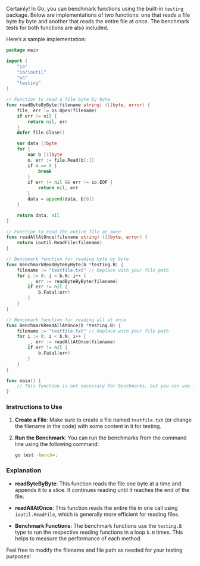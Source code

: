 Certainly! In Go, you can benchmark functions using the built-in `testing` package. Below are implementations of two functions: one that reads a file byte by byte and another that reads the entire file at once. The benchmark tests for both functions are also included.

Here’s a sample implementation:

```go
package main

import (
	"io"
	"io/ioutil"
	"os"
	"testing"
)

// Function to read a file byte by byte
func readByteByByte(filename string) ([]byte, error) {
	file, err := os.Open(filename)
	if err != nil {
		return nil, err
	}
	defer file.Close()

	var data []byte
	for {
		var b [1]byte
		n, err := file.Read(b[:])
		if n == 0 {
			break
		}
		if err != nil && err != io.EOF {
			return nil, err
		}
		data = append(data, b[0])
	}

	return data, nil
}

// Function to read the entire file at once
func readAllAtOnce(filename string) ([]byte, error) {
	return ioutil.ReadFile(filename)
}

// Benchmark function for reading byte by byte
func BenchmarkReadByteByByte(b *testing.B) {
	filename := "testfile.txt" // Replace with your file path
	for i := 0; i < b.N; i++ {
		_, err := readByteByByte(filename)
		if err != nil {
			b.Fatal(err)
		}
	}
}

// Benchmark function for reading all at once
func BenchmarkReadAllAtOnce(b *testing.B) {
	filename := "testfile.txt" // Replace with your file path
	for i := 0; i < b.N; i++ {
		_, err := readAllAtOnce(filename)
		if err != nil {
			b.Fatal(err)
		}
	}
}

func main() {
	// This function is not necessary for benchmarks, but you can use it for other purposes.
}
```

### Instructions to Use

1. **Create a File**: Make sure to create a file named `testfile.txt` (or change the filename in the code) with some content in it for testing.

2. **Run the Benchmark**: You can run the benchmarks from the command line using the following command:
   ```bash
   go test -bench=.
   ```

### Explanation

- **readByteByByte**: This function reads the file one byte at a time and appends it to a slice. It continues reading until it reaches the end of the file.
  
- **readAllAtOnce**: This function reads the entire file in one call using `ioutil.ReadFile`, which is generally more efficient for reading files.

- **Benchmark Functions**: The benchmark functions use the `testing.B` type to run the respective reading functions in a loop `b.N` times. This helps to measure the performance of each method.

Feel free to modify the filename and file path as needed for your testing purposes!
